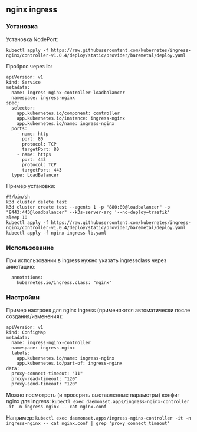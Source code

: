 ## nginx ingress

### Установка

Установка NodePort:

```
kubectl apply -f https://raw.githubusercontent.com/kubernetes/ingress-nginx/controller-v1.0.4/deploy/static/provider/baremetal/deploy.yaml
```

Проброс через lb:

```
apiVersion: v1
kind: Service
metadata:
  name: ingress-nginx-controller-loadbalancer
  namespace: ingress-nginx
spec:
  selector:
    app.kubernetes.io/component: controller
    app.kubernetes.io/instance: ingress-nginx
    app.kubernetes.io/name: ingress-nginx
  ports:
    - name: http
      port: 80
      protocol: TCP
      targetPort: 80
    - name: https
      port: 443
      protocol: TCP
      targetPort: 443
  type: LoadBalancer
```

Пример установки:

```
#!/bin/sh
k3d cluster delete test
k3d cluster create test --agents 1 -p "880:80@loadbalancer" -p "8443:443@loadbalancer" --k3s-server-arg '--no-deploy=traefik'
sleep 10
kubectl apply -f https://raw.githubusercontent.com/kubernetes/ingress-nginx/controller-v1.0.4/deploy/static/provider/baremetal/deploy.yaml
kubectl apply -f nginx-ingress-lb.yaml
```

### Использование

При использовании в ingress нужно указать ingressclass через аннотацию:

```
  annotations:
    kubernetes.io/ingress.class: "nginx"
```

### Настройки

Пример настроек для nginx ingress (применяются автоматически после создания/изменения):

```
apiVersion: v1
kind: ConfigMap
metadata:
  name: ingress-nginx-controller
  namespace: ingress-nginx
  labels:
    app.kubernetes.io/name: ingress-nginx
    app.kubernetes.io/part-of: ingress-nginx
data:
  proxy-connect-timeout: "11"
  proxy-read-timeout: "120"
  proxy-send-timeout: "120"
```

Можно посмотреть (и проверить выставленные параметры) конфиг nginx для ingress: ```kubectl exec daemonset.apps/ingress-nginx-controller -it -n ingress-nginx -- cat nginx.conf```

Например: ```kubectl exec daemonset.apps/ingress-nginx-controller -it -n ingress-nginx -- cat nginx.conf | grep 'proxy_connect_timeout'```